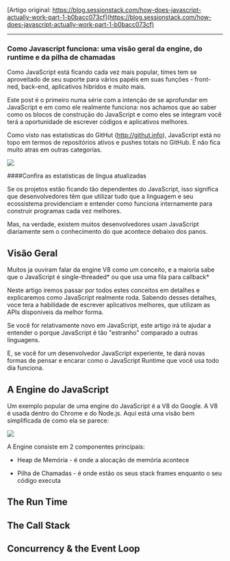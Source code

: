 [Artigo original: https://blog.sessionstack.com/how-does-javascript-actually-work-part-1-b0bacc073cf](https://blog.sessionstack.com/how-does-javascript-actually-work-part-1-b0bacc073cf)

---

### Como Javascript funciona: uma visão geral da engine, do runtime e da pilha de chamadas

Como JavaScript está ficando cada vez mais popular, times tem se aproveitado de seu suporte para vários papéis em suas funções - front-ned, back-end, aplicativos hibridos e muito mais. 

Este post é o primeiro numa série com a intenção de se aprofundar em JavaScript e em como ele realmente funciona: nos achamos que ao saber como os blocos de construçāo do JavaScript e como eles se integram você terá a oportunidade de escrever códigos e aplicativos melhores. 

Como visto nas estatisticas do GitHut (http://githut.info), JavaScript está no topo em termos de repositórios ativos e pushes totais no GitHub. E não fica muito atras em outras categorias. 

![](https://cdn-images-1.medium.com/max/1600/1*Zf4reZZJ9DCKsXf5CSXghg.png)

####Confira as estatísticas de língua atualizadas

Se os projetos estão ficando tão dependentes do JavaScript, isso significa que desenvolvedores têm que utilizar tudo que a linguagem e seu ecossistema providenciam e entender como funciona internamente para construir programas cada vez melhores. 

Mas, na verdade, existem muitos desenvolvedores usam JavaScript diariamente sem o conhecimento do que acontece debaixo dos panos.

## Visão Geral

Muitos ja ouviram falar da engine V8 como um conceito, e a maioria sabe que o JavaScript é single-threaded* ou que usa uma fila para callback*

Neste artigo iremos passar por todos estes conceitos em detalhes e explicaremos como JavaScript realmente roda. Sabendo desses detalhes, voce tera a habilidade de escrever aplicativos melhores, que utilizam as APIs disponiveis da melhor forma.

Se você for relativamente novo em JavaScript, este artigo irá te ajudar a entender o porque JavaScript é tão "estranho" comparado a outras linguagens.

E, se você for um desenvolvedor JavaScript experiente, te dará novas formas de pensar e encarar como o JavaScript Runtime que você usa todo dia funciona.

## A Engine do JavaScript

Um exemplo popular de uma engine do JavaScript é a V8 do Google. A V8 é usada dentro do Chrome e do Node.js. Aqui está uma visão bem simplificada de como ela se parece:

![](https://cdn-images-1.medium.com/max/1600/1*OnH_DlbNAPvB9KLxUCyMsA.png)

A Engine consiste em 2 componentes principais:

* Heap de Memória - é onde a alocação de memória acontece

* Pilha de Chamadas - é onde estão os seus stack frames enquanto o seu código executa

## The Run Time

## The Call Stack

## Concurrency & the Event Loop
